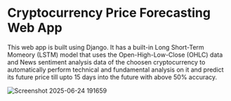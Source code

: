 # Cryptocurrency Price Forecasting Web App
This web app is built using Django. It has a built-in Long Short-Term Momeory (LSTM) model that uses the Open-High-Low-Close (OHLC) data and News sentiment analysis data of the choosen cryptocurrency to automatically perform technical and fundamental analysis on it and predict its future price till upto 15 days into the future with above 50% accuracy.

![Screenshot 2025-06-24 191659](https://github.com/user-attachments/assets/0f1ba3a7-3ef7-4ad0-879d-19bed4789c84)

